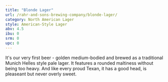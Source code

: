 ```yaml
---
title: "Blonde Lager"
url: /rahr-and-sons-brewing-company/blonde-lager/
category: North American Lager
style: American-Style Lager
abv: 4.5
ibu: 0
srm: 0
upc: 0
---
```

It's our very first beer - golden medium-bodied and brewed as a traditional Munich Helles style pale lager. It features a rounded maltiness without being too heavy. And like every proud Texan, it has a good head, is pleaseant but never overly sweet.
